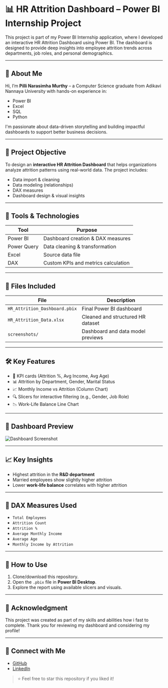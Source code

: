 # 📊 HR Attrition Dashboard – Power BI Internship Project

This project is part of my Power BI Internship application, where I developed an interactive HR Attrition Dashboard using Power BI. The dashboard is designed to provide deep insights into employee attrition trends across departments, job roles, and personal demographics.

---

## 👋 About Me

Hi, I’m **Pilli Narasimha Murthy** – a Computer Science graduate from Adikavi Nannaya University with hands-on experience in:
- Power BI
- Excel
- SQL
- Python

I'm passionate about data-driven storytelling and building impactful dashboards to support better business decisions.

---

## 📌 Project Objective

To design an **interactive HR Attrition Dashboard** that helps organizations analyze attrition patterns using real-world data. The project includes:
- Data import & cleaning
- Data modeling (relationships)
- DAX measures
- Dashboard design & visual insights

---

## 🧰 Tools & Technologies

| Tool           | Purpose                                 |
|----------------|------------------------------------------|
| Power BI       | Dashboard creation & DAX measures        |
| Power Query    | Data cleaning & transformation           |
| Excel          | Source data file                         |
| DAX            | Custom KPIs and metrics calculation      |

---

## 📁 Files Included

| File                          | Description                         |
|-------------------------------|-------------------------------------|
| `HR_Attrition_Dashboard.pbix` | Final Power BI dashboard            |
| `HR_Attrition_Data.xlsx`      | Cleaned and structured HR dataset   |
| `screenshots/`                | Dashboard and data model previews   |

---

## 🛠️ Key Features

- 📌 KPI cards (Attrition %, Avg Income, Avg Age)
- 📊 Attrition by Department, Gender, Marital Status
- 📈 Monthly Income vs Attrition (Column Chart)
- 🔍 Slicers for interactive filtering (e.g., Gender, Job Role)
- 📉 Work-Life Balance Line Chart

---

## 📸 Dashboard Preview

![Dashboard Screenshot](./screenshots/dashboard.png)

---

## 📈 Key Insights

- Highest attrition in the **R&D department**
- Married employees show slightly higher attrition
- Lower **work-life balance** correlates with higher attrition

---

## 🧪 DAX Measures Used

- `Total Employees`
- `Attrition Count`
- `Attrition %`
- `Average Monthly Income`
- `Average Age`
- `Monthly Income by Attrition`

---

## 🚀 How to Use

1. Clone/download this repository.
2. Open the `.pbix` file in **Power BI Desktop**.
3. Explore the report using available slicers and visuals.

---

## 🙏 Acknowledgment

This project was created as part of my skills and abilities how i fast to complete. 
Thank you for reviewing my dashboard and considering my profile!

---

## 🔗 Connect with Me

- [GitHub](https://github.com/narasimha62343)
- [LinkedIn](https://www.linkedin.com/in/narasimha-murthy-p-481377142)

> ⭐ Feel free to star this repository if you liked it!
